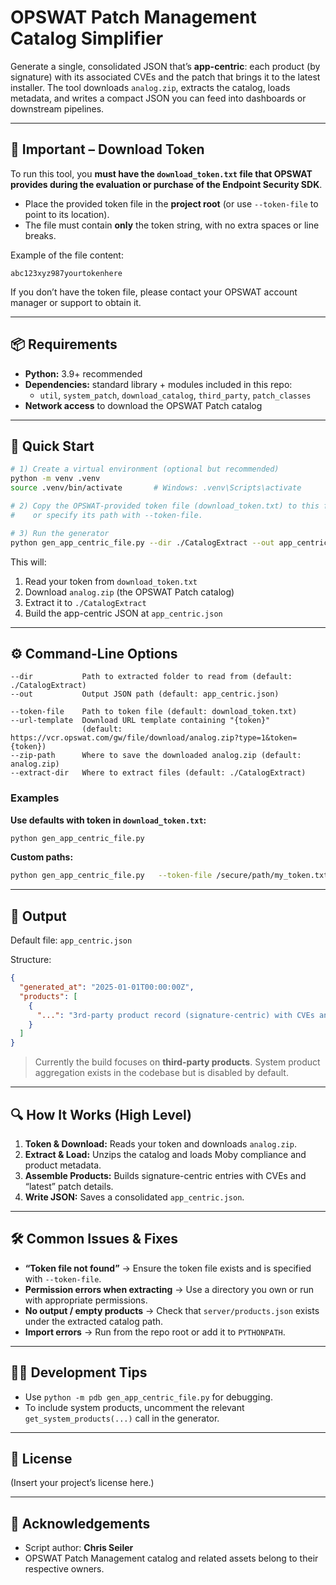 # OPSWAT Patch Management Catalog Simplifier

Generate a single, consolidated JSON that’s **app-centric**: each product (by signature) with its associated CVEs and the patch that brings it to the latest installer. The tool downloads `analog.zip`, extracts the catalog, loads metadata, and writes a compact JSON you can feed into dashboards or downstream pipelines.

---

## 🔑 Important – Download Token

To run this tool, you **must have the `download_token.txt` file that OPSWAT provides during the evaluation or purchase of the Endpoint Security SDK**.  

- Place the provided token file in the **project root** (or use `--token-file` to point to its location).
- The file must contain **only** the token string, with no extra spaces or line breaks.

Example of the file content:

```
abc123xyz987yourtokenhere
```

If you don’t have the token file, please contact your OPSWAT account manager or support to obtain it.

---

## 📦 Requirements

- **Python:** 3.9+ recommended  
- **Dependencies:** standard library + modules included in this repo:
  - `util`, `system_patch`, `download_catalog`, `third_party`, `patch_classes`
- **Network access** to download the OPSWAT Patch catalog

---

## 🚀 Quick Start

```bash
# 1) Create a virtual environment (optional but recommended)
python -m venv .venv
source .venv/bin/activate       # Windows: .venv\Scripts\activate

# 2) Copy the OPSWAT-provided token file (download_token.txt) to this folder
#    or specify its path with --token-file.

# 3) Run the generator
python gen_app_centric_file.py --dir ./CatalogExtract --out app_centric.json
```

This will:
1. Read your token from `download_token.txt`
2. Download `analog.zip` (the OPSWAT Patch catalog)
3. Extract it to `./CatalogExtract`
4. Build the app-centric JSON at `app_centric.json`

---

## ⚙️ Command-Line Options

```text
--dir           Path to extracted folder to read from (default: ./CatalogExtract)
--out           Output JSON path (default: app_centric.json)

--token-file    Path to token file (default: download_token.txt)
--url-template  Download URL template containing "{token}"
                (default: https://vcr.opswat.com/gw/file/download/analog.zip?type=1&token={token})
--zip-path      Where to save the downloaded analog.zip (default: analog.zip)
--extract-dir   Where to extract files (default: ./CatalogExtract)
```

### Examples

**Use defaults with token in `download_token.txt`:**
```bash
python gen_app_centric_file.py
```

**Custom paths:**
```bash
python gen_app_centric_file.py   --token-file /secure/path/my_token.txt   --zip-path /tmp/analog.zip   --extract-dir /data/catalog   --dir /data/catalog   --out /data/app_centric.json
```

---

## 📄 Output

Default file: `app_centric.json`

Structure:
```json
{
  "generated_at": "2025-01-01T00:00:00Z",
  "products": [
    {
      "...": "3rd-party product record (signature-centric) with CVEs and latest patch"
    }
  ]
}
```

> Currently the build focuses on **third-party products**. System product aggregation exists in the codebase but is disabled by default.

---

## 🔍 How It Works (High Level)

1. **Token & Download:** Reads your token and downloads `analog.zip`.  
2. **Extract & Load:** Unzips the catalog and loads Moby compliance and product metadata.  
3. **Assemble Products:** Builds signature-centric entries with CVEs and “latest” patch details.  
4. **Write JSON:** Saves a consolidated `app_centric.json`.

---

## 🛠️ Common Issues & Fixes

- **“Token file not found”** → Ensure the token file exists and is specified with `--token-file`.  
- **Permission errors when extracting** → Use a directory you own or run with appropriate permissions.  
- **No output / empty products** → Check that `server/products.json` exists under the extracted catalog path.  
- **Import errors** → Run from the repo root or add it to `PYTHONPATH`.

---

## 👨‍💻 Development Tips

- Use `python -m pdb gen_app_centric_file.py` for debugging.
- To include system products, uncomment the relevant `get_system_products(...)` call in the generator.

---

## 📜 License

(Insert your project’s license here.)

---

## 🙌 Acknowledgements

- Script author: **Chris Seiler**  
- OPSWAT Patch Management catalog and related assets belong to their respective owners.
